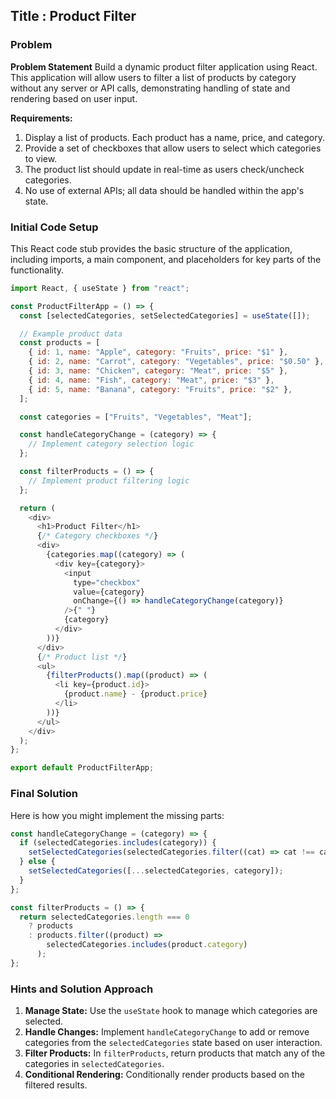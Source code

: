 ## Title : Product Filter

### Problem

**Problem Statement** Build a dynamic product filter application using React. This application will allow users to filter a list of products by category without any server or API calls, demonstrating handling of state and rendering based on user input.

**Requirements:**

1. Display a list of products. Each product has a name, price, and category.
2. Provide a set of checkboxes that allow users to select which categories to view.
3. The product list should update in real-time as users check/uncheck categories.
4. No use of external APIs; all data should be handled within the app's state.

### Initial Code Setup

This React code stub provides the basic structure of the application, including imports, a main component, and placeholders for key parts of the functionality.

```javascript
import React, { useState } from "react";

const ProductFilterApp = () => {
  const [selectedCategories, setSelectedCategories] = useState([]);

  // Example product data
  const products = [
    { id: 1, name: "Apple", category: "Fruits", price: "$1" },
    { id: 2, name: "Carrot", category: "Vegetables", price: "$0.50" },
    { id: 3, name: "Chicken", category: "Meat", price: "$5" },
    { id: 4, name: "Fish", category: "Meat", price: "$3" },
    { id: 5, name: "Banana", category: "Fruits", price: "$2" },
  ];

  const categories = ["Fruits", "Vegetables", "Meat"];

  const handleCategoryChange = (category) => {
    // Implement category selection logic
  };

  const filterProducts = () => {
    // Implement product filtering logic
  };

  return (
    <div>
      <h1>Product Filter</h1>
      {/* Category checkboxes */}
      <div>
        {categories.map((category) => (
          <div key={category}>
            <input
              type="checkbox"
              value={category}
              onChange={() => handleCategoryChange(category)}
            />{" "}
            {category}
          </div>
        ))}
      </div>
      {/* Product list */}
      <ul>
        {filterProducts().map((product) => (
          <li key={product.id}>
            {product.name} - {product.price}
          </li>
        ))}
      </ul>
    </div>
  );
};

export default ProductFilterApp;
```

### Final Solution

Here is how you might implement the missing parts:

```javascript
const handleCategoryChange = (category) => {
  if (selectedCategories.includes(category)) {
    setSelectedCategories(selectedCategories.filter((cat) => cat !== category));
  } else {
    setSelectedCategories([...selectedCategories, category]);
  }
};

const filterProducts = () => {
  return selectedCategories.length === 0
    ? products
    : products.filter((product) =>
        selectedCategories.includes(product.category)
      );
};
```

### Hints and Solution Approach

1. **Manage State:** Use the `useState` hook to manage which categories are selected.
2. **Handle Changes:** Implement `handleCategoryChange` to add or remove categories from the `selectedCategories` state based on user interaction.
3. **Filter Products:** In `filterProducts`, return products that match any of the categories in `selectedCategories`.
4. **Conditional Rendering:** Conditionally render products based on the filtered results.
